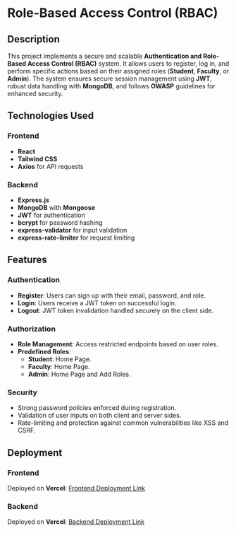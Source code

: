# Role-Based Access Control (RBAC)

## Description  

This project implements a secure and scalable **Authentication and Role-Based Access Control (RBAC)** system. It allows users to register, log in, and perform specific actions based on their assigned roles (**Student**, **Faculty**, or **Admin**). The system ensures secure session management using **JWT**, robust data handling with **MongoDB**, and follows **OWASP** guidelines for enhanced security.  

## Technologies Used  

### Frontend  
- **React**  
- **Tailwind CSS**  
- **Axios** for API requests    

### Backend  
- **Express.js**  
- **MongoDB** with **Mongoose**  
- **JWT** for authentication  
- **bcrypt** for password hashing  
- **express-validator** for input validation  
- **express-rate-limiter** for request limiting   

## Features  

### Authentication  
- **Register**: Users can sign up with their email, password, and role.  
- **Login**: Users receive a JWT token on successful login.  
- **Logout**: JWT token invalidation handled securely on the client side.  

### Authorization  
- **Role Management**: Access restricted endpoints based on user roles.  
- **Predefined Roles**:  
  - **Student**: Home Page.  
  - **Faculty**: Home Page.  
  - **Admin**: Home Page and Add Roles.  

### Security  
- Strong password policies enforced during registration.  
- Validation of user inputs on both client and server sides.  
- Rate-limiting and protection against common vulnerabilities like XSS and CSRF.  

## Deployment  

### Frontend  
Deployed on **Vercel**: [Frontend Deployment Link](https://rbac-1.vercel.app/)  

### Backend  
Deployed on **Vercel**: [Backend Deployment Link](https://rbac-suraj.vercel.app/)
